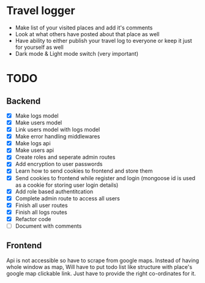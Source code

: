 # Travel logger
- Make list of your visited places and add it's comments
- Look at what others have posted about that place as well
- Have ability to either publish your travel log to everyone or keep it just for
  yourself as well
- Dark mode & Light mode switch (very important)

# TODO
## Backend
- [x] Make logs model
- [x] Make users model
- [x] Link users model with logs model
- [x] Make error handling middlewares
- [x] Make logs api
- [x] Make users api
- [x] Create roles and seperate admin routes
- [x] Add encryption to user passwords
- [x] Learn how to send cookies to frontend and store them
- [x] Send cookies to frontend while register and login
      (mongoose id is used as a cookie for storing user login details)
- [x] Add role based authentitcation
- [x] Complete admin route to access all users
- [x] Finish all user routes
- [x] Finish all logs routes
- [x] Refactor code
- [ ] Document with comments

## Frontend
Api is not accessible so have to scrape from google maps. Instead of having
whole window as map, Will have to put todo list like structure with place's
google map clickable link. Just have to provide the right co-ordinates for it.
